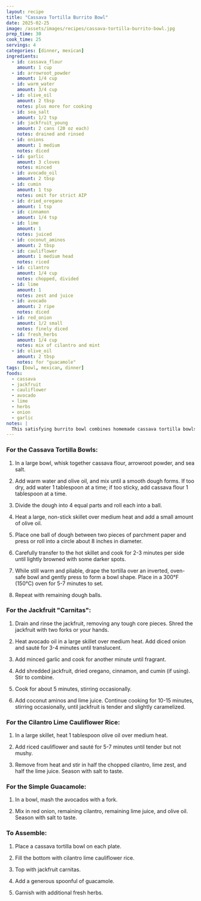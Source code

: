 ```yaml
---
layout: recipe
title: "Cassava Tortilla Burrito Bowl"
date: 2025-02-25
image: /assets/images/recipes/cassava-tortilla-burrito-bowl.jpg
prep_time: 30
cook_time: 25
servings: 4
categories: [dinner, mexican]
ingredients:
  - id: cassava_flour
    amount: 1 cup
  - id: arrowroot_powder
    amount: 1/4 cup
  - id: warm_water
    amount: 3/4 cup
  - id: olive_oil
    amount: 2 tbsp
    notes: plus more for cooking
  - id: sea_salt
    amount: 1/2 tsp
  - id: jackfruit_young
    amount: 2 cans (20 oz each)
    notes: drained and rinsed
  - id: onions
    amount: 1 medium
    notes: diced
  - id: garlic
    amount: 3 cloves
    notes: minced
  - id: avocado_oil
    amount: 2 tbsp
  - id: cumin
    amount: 1 tsp
    notes: omit for strict AIP
  - id: dried_oregano
    amount: 1 tsp
  - id: cinnamon
    amount: 1/4 tsp
  - id: lime
    amount: 1
    notes: juiced
  - id: coconut_aminos
    amount: 2 tbsp
  - id: cauliflower
    amount: 1 medium head
    notes: riced
  - id: cilantro
    amount: 1/4 cup
    notes: chopped, divided
  - id: lime
    amount: 1
    notes: zest and juice
  - id: avocado
    amount: 2 ripe
    notes: diced
  - id: red_onion
    amount: 1/2 small
    notes: finely diced
  - id: fresh_herbs
    amount: 1/4 cup
    notes: mix of cilantro and mint
  - id: olive_oil
    amount: 2 tbsp
    notes: for "guacamole"
tags: [bowl, mexican, dinner]
foods:
  - cassava
  - jackfruit
  - cauliflower
  - avocado
  - lime
  - herbs
  - onion
  - garlic
notes: |
  This satisfying burrito bowl combines homemade cassava tortilla bowls with jackfruit "carnitas" and cilantro-lime cauliflower rice for a complete AIP-friendly Mexican-inspired meal. The tortilla bowls can be made ahead and stored in an airtight container for up to 2 days. For a quicker version, you can purchase pre-made cassava tortillas and shape them into bowls, or simply serve all components in a regular bowl.
---
```

### For the Cassava Tortilla Bowls:

1. In a large bowl, whisk together cassava flour, arrowroot powder, and sea salt.

2. Add warm water and olive oil, and mix until a smooth dough forms. If too dry, add water 1 tablespoon at a time; if too sticky, add cassava flour 1 tablespoon at a time.

3. Divide the dough into 4 equal parts and roll each into a ball.

4. Heat a large, non-stick skillet over medium heat and add a small amount of olive oil.

5. Place one ball of dough between two pieces of parchment paper and press or roll into a circle about 8 inches in diameter.

6. Carefully transfer to the hot skillet and cook for 2-3 minutes per side until lightly browned with some darker spots.

7. While still warm and pliable, drape the tortilla over an inverted, oven-safe bowl and gently press to form a bowl shape. Place in a 300°F (150°C) oven for 5-7 minutes to set.

8. Repeat with remaining dough balls.

### For the Jackfruit "Carnitas":

1. Drain and rinse the jackfruit, removing any tough core pieces. Shred the jackfruit with two forks or your hands.

2. Heat avocado oil in a large skillet over medium heat. Add diced onion and sauté for 3-4 minutes until translucent.

3. Add minced garlic and cook for another minute until fragrant.

4. Add shredded jackfruit, dried oregano, cinnamon, and cumin (if using). Stir to combine.

5. Cook for about 5 minutes, stirring occasionally.

6. Add coconut aminos and lime juice. Continue cooking for 10-15 minutes, stirring occasionally, until jackfruit is tender and slightly caramelized.

### For the Cilantro Lime Cauliflower Rice:

1. In a large skillet, heat 1 tablespoon olive oil over medium heat.

2. Add riced cauliflower and sauté for 5-7 minutes until tender but not mushy.

3. Remove from heat and stir in half the chopped cilantro, lime zest, and half the lime juice. Season with salt to taste.

### For the Simple Guacamole:

1. In a bowl, mash the avocados with a fork.

2. Mix in red onion, remaining cilantro, remaining lime juice, and olive oil. Season with salt to taste.

### To Assemble:

1. Place a cassava tortilla bowl on each plate.

2. Fill the bottom with cilantro lime cauliflower rice.

3. Top with jackfruit carnitas.

4. Add a generous spoonful of guacamole.

5. Garnish with additional fresh herbs.
